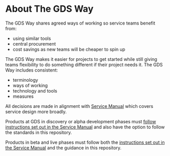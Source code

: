 # About The GDS Way

The GDS Way shares agreed ways of working so service teams benefit from:

* using similar tools
* central procurement
* cost savings as new teams will be cheaper to spin up

The GDS Way makes it easier for projects to get started while still giving teams flexibility to do something different if their project needs it. The GDS Way includes consistent:

* terminology
* ways of working
* technology and tools
* measures

All decisions are made in alignment with [Service Manual](https://www.gov.uk/service-manual) which covers service design more broadly.

Products at GDS in discovery or alpha development phases must [follow instructions set out in the Service Manual](https://www.gov.uk/service-manual/agile-delivery) and also have the option to follow the standards in this repository.

Products in beta and live phases must follow both the [instructions set out in the Service Manual](https://www.gov.uk/service-manual/agile-delivery) and the guidance in this repository.
